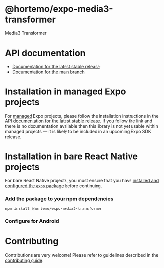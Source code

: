 # @hortemo/expo-media3-transformer

Media3 Transformer

# API documentation

- [Documentation for the latest stable release](https://docs.expo.dev/versions/latest/sdk/@hortemo/media3-transformer/)
- [Documentation for the main branch](https://docs.expo.dev/versions/unversioned/sdk/@hortemo/media3-transformer/)

# Installation in managed Expo projects

For [managed](https://docs.expo.dev/archive/managed-vs-bare/) Expo projects, please follow the installation instructions in the [API documentation for the latest stable release](#api-documentation). If you follow the link and there is no documentation available then this library is not yet usable within managed projects &mdash; it is likely to be included in an upcoming Expo SDK release.

# Installation in bare React Native projects

For bare React Native projects, you must ensure that you have [installed and configured the `expo` package](https://docs.expo.dev/bare/installing-expo-modules/) before continuing.

### Add the package to your npm dependencies

```
npm install @hortemo/expo-media3-transformer
```

### Configure for Android





# Contributing

Contributions are very welcome! Please refer to guidelines described in the [contributing guide]( https://github.com/expo/expo#contributing).
